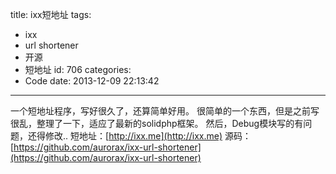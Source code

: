 title: ixx短地址
tags:
  - ixx
  - url shortener
  - 开源
  - 短地址
id: 706
categories:
  - Code
date: 2013-12-09 22:13:42
---

一个短地址程序，写好很久了，还算简单好用。
很简单的一个东西，但是之前写很乱，整理了一下，适应了最新的solidphp框架。
然后，Debug模块写的有问题，还得修改..
短地址：[http://ixx.me](http://ixx.me)
源码：[https://github.com/aurorax/ixx-url-shortener](https://github.com/aurorax/ixx-url-shortener)